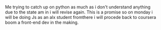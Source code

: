Me trying to catch up on python as much as i don't understand anything due to the state am in i will revise again.
This is a promise so on monday i will be doing Js as an alx student fromthere i will procede back to coursera boom a front-end dev in the making.
